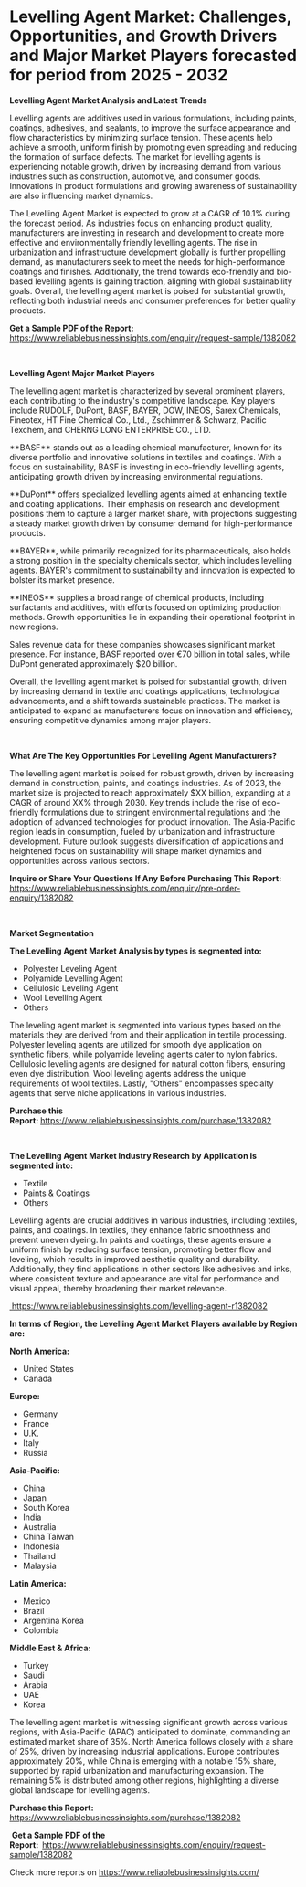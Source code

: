 <p><h1>Levelling Agent Market: Challenges, Opportunities, and Growth Drivers and Major Market Players forecasted for period from 2025 - 2032</h1></p><p><strong>Levelling Agent Market Analysis and Latest Trends</strong></p>
<p><p>Levelling agents are additives used in various formulations, including paints, coatings, adhesives, and sealants, to improve the surface appearance and flow characteristics by minimizing surface tension. These agents help achieve a smooth, uniform finish by promoting even spreading and reducing the formation of surface defects. The market for levelling agents is experiencing notable growth, driven by increasing demand from various industries such as construction, automotive, and consumer goods. Innovations in product formulations and growing awareness of sustainability are also influencing market dynamics.</p><p>The Levelling Agent Market is expected to grow at a CAGR of 10.1% during the forecast period. As industries focus on enhancing product quality, manufacturers are investing in research and development to create more effective and environmentally friendly levelling agents. The rise in urbanization and infrastructure development globally is further propelling demand, as manufacturers seek to meet the needs for high-performance coatings and finishes. Additionally, the trend towards eco-friendly and bio-based levelling agents is gaining traction, aligning with global sustainability goals. Overall, the levelling agent market is poised for substantial growth, reflecting both industrial needs and consumer preferences for better quality products.</p></p>
<p><strong>Get a Sample PDF of the Report:&nbsp;</strong> <a href="https://www.reliablebusinessinsights.com/enquiry/request-sample/1382082?utm_campaign=3352&utm_medium=2&utm_source=Github&utm_content=ia&utm_term=31032025&utm_id=levelling-agent">https://www.reliablebusinessinsights.com/enquiry/request-sample/1382082</a></p>
<p>&nbsp;</p>
<p><strong>Levelling Agent Major Market Players</strong></p>
<p><p>The levelling agent market is characterized by several prominent players, each contributing to the industry's competitive landscape. Key players include RUDOLF, DuPont, BASF, BAYER, DOW, INEOS, Sarex Chemicals, Fineotex, HT Fine Chemical Co., Ltd., Zschimmer & Schwarz, Pacific Texchem, and CHERNG LONG ENTERPRISE CO., LTD.</p><p>**BASF** stands out as a leading chemical manufacturer, known for its diverse portfolio and innovative solutions in textiles and coatings. With a focus on sustainability, BASF is investing in eco-friendly levelling agents, anticipating growth driven by increasing environmental regulations.</p><p>**DuPont** offers specialized levelling agents aimed at enhancing textile and coating applications. Their emphasis on research and development positions them to capture a larger market share, with projections suggesting a steady market growth driven by consumer demand for high-performance products.</p><p>**BAYER**, while primarily recognized for its pharmaceuticals, also holds a strong position in the specialty chemicals sector, which includes levelling agents. BAYER's commitment to sustainability and innovation is expected to bolster its market presence.</p><p>**INEOS** supplies a broad range of chemical products, including surfactants and additives, with efforts focused on optimizing production methods. Growth opportunities lie in expanding their operational footprint in new regions.</p><p>Sales revenue data for these companies showcases significant market presence. For instance, BASF reported over €70 billion in total sales, while DuPont generated approximately $20 billion. </p><p>Overall, the levelling agent market is poised for substantial growth, driven by increasing demand in textile and coatings applications, technological advancements, and a shift towards sustainable practices. The market is anticipated to expand as manufacturers focus on innovation and efficiency, ensuring competitive dynamics among major players.</p></p>
<p>&nbsp;</p>
<p><strong>What Are The Key Opportunities For Levelling Agent Manufacturers?</strong></p>
<p><p>The levelling agent market is poised for robust growth, driven by increasing demand in construction, paints, and coatings industries. As of 2023, the market size is projected to reach approximately $XX billion, expanding at a CAGR of around XX% through 2030. Key trends include the rise of eco-friendly formulations due to stringent environmental regulations and the adoption of advanced technologies for product innovation. The Asia-Pacific region leads in consumption, fueled by urbanization and infrastructure development. Future outlook suggests diversification of applications and heightened focus on sustainability will shape market dynamics and opportunities across various sectors.</p></p>
<p><strong>Inquire or Share Your Questions If Any Before Purchasing This Report:</strong> <a href="https://www.reliablebusinessinsights.com/enquiry/pre-order-enquiry/1382082?utm_campaign=3352&utm_medium=2&utm_source=Github&utm_content=ia&utm_term=31032025&utm_id=levelling-agent">https://www.reliablebusinessinsights.com/enquiry/pre-order-enquiry/1382082</a></p>
<p>&nbsp;</p>
<p><strong>Market Segmentation</strong></p>
<p><strong>The Levelling Agent Market Analysis by types is segmented into:</strong></p>
<p><ul><li>Polyester Leveling Agent</li><li>Polyamide Levelling Agent</li><li>Cellulosic Leveling Agent</li><li>Wool Levelling Agent</li><li>Others</li></ul></p>
<p><p>The leveling agent market is segmented into various types based on the materials they are derived from and their application in textile processing. Polyester leveling agents are utilized for smooth dye application on synthetic fibers, while polyamide leveling agents cater to nylon fabrics. Cellulosic leveling agents are designed for natural cotton fibers, ensuring even dye distribution. Wool leveling agents address the unique requirements of wool textiles. Lastly, "Others" encompasses specialty agents that serve niche applications in various industries.</p></p>
<p><strong>Purchase this Report:&nbsp;</strong><a href="https://www.reliablebusinessinsights.com/purchase/1382082?utm_campaign=3352&utm_medium=2&utm_source=Github&utm_content=ia&utm_term=31032025&utm_id=levelling-agent">https://www.reliablebusinessinsights.com/purchase/1382082</a></p>
<p>&nbsp;</p>
<p><strong>The Levelling Agent Market Industry Research by Application is segmented into:</strong></p>
<p><ul><li>Textile</li><li>Paints & Coatings</li><li>Others</li></ul></p>
<p><p>Levelling agents are crucial additives in various industries, including textiles, paints, and coatings. In textiles, they enhance fabric smoothness and prevent uneven dyeing. In paints and coatings, these agents ensure a uniform finish by reducing surface tension, promoting better flow and leveling, which results in improved aesthetic quality and durability. Additionally, they find applications in other sectors like adhesives and inks, where consistent texture and appearance are vital for performance and visual appeal, thereby broadening their market relevance.</p></p>
<p><a href="https://www.reliablebusinessinsights.com/levelling-agent-r1382082?utm_campaign=3352&utm_medium=2&utm_source=Github&utm_content=ia&utm_term=31032025&utm_id=levelling-agent">&nbsp;https://www.reliablebusinessinsights.com/levelling-agent-r1382082</a></p>
<p><strong>In terms of Region, the Levelling Agent Market Players available by Region are:</strong></p>
<p>
    <p> <strong> North America: </strong>
        <ul>
            <li>United States</li>
            <li>Canada</li>
        </ul>
        </p> 
    <p> <strong> Europe: </strong>
        <ul>
            <li>Germany</li>
            <li>France</li>
            <li>U.K.</li>
            <li>Italy</li>
            <li>Russia</li>
        </ul>
        </p> 
    <p> <strong> Asia-Pacific: </strong>
        <ul>
            <li>China</li>
            <li>Japan</li>
            <li>South Korea</li>
            <li>India</li>
            <li>Australia</li>
            <li>China Taiwan</li>
            <li>Indonesia</li>
            <li>Thailand</li>
            <li>Malaysia</li>
        </ul>
        </p> 
    <p> <strong> Latin America: </strong>
        <ul>
            <li>Mexico</li>
            <li>Brazil</li>
            <li>Argentina Korea</li>
            <li>Colombia</li>
        </ul>
        </p> 
    <p> <strong> Middle East & Africa: </strong>
        <ul>
            <li>Turkey</li>
            <li>Saudi</li>
            <li>Arabia</li>
            <li>UAE</li>
            <li>Korea</li>
        </ul>
    </p>
    </p>
<p><p>The levelling agent market is witnessing significant growth across various regions, with Asia-Pacific (APAC) anticipated to dominate, commanding an estimated market share of 35%. North America follows closely with a share of 25%, driven by increasing industrial applications. Europe contributes approximately 20%, while China is emerging with a notable 15% share, supported by rapid urbanization and manufacturing expansion. The remaining 5% is distributed among other regions, highlighting a diverse global landscape for levelling agents.</p></p>
<p><strong>Purchase this Report: </strong><a href="https://www.reliablebusinessinsights.com/purchase/1382082?utm_campaign=3352&utm_medium=2&utm_source=Github&utm_content=ia&utm_term=31032025&utm_id=levelling-agent">https://www.reliablebusinessinsights.com/purchase/1382082</a></p>
<p>&nbsp;<strong>Get a Sample PDF of the Report:&nbsp;&nbsp;</strong><a href="https://www.reliablebusinessinsights.com/enquiry/request-sample/1382082?utm_campaign=3352&utm_medium=2&utm_source=Github&utm_content=ia&utm_term=31032025&utm_id=levelling-agent">https://www.reliablebusinessinsights.com/enquiry/request-sample/1382082</a></p>
<p><strong></strong></p>
<p>Check more reports on <a href="https://www.reliablebusinessinsights.com/?utm_campaign=3352&utm_medium=2&utm_source=Github&utm_content=ia&utm_term=31032025&utm_id=levelling-agent">https://www.reliablebusinessinsights.com/</a></p>